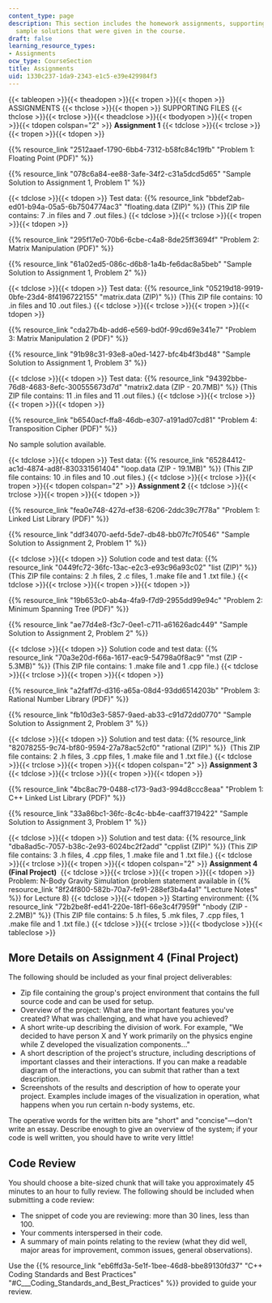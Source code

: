 ```yaml
---
content_type: page
description: This section includes the homework assignments, supporting files, and
  sample solutions that were given in the course.
draft: false
learning_resource_types:
- Assignments
ocw_type: CourseSection
title: Assignments
uid: 1330c237-1da9-2343-e1c5-e39e429984f3
---
```

{{< tableopen >}}{{< theadopen >}}{{< tropen >}}{{< thopen >}}
ASSIGNMENTS
{{< thclose >}}{{< thopen >}}
SUPPORTING FILES
{{< thclose >}}{{< trclose >}}{{< theadclose >}}{{< tbodyopen >}}{{< tropen >}}{{< tdopen colspan="2" >}}
**Assignment 1**
{{< tdclose >}}{{< trclose >}}{{< tropen >}}{{< tdopen >}}

{{% resource_link "2512aaef-1790-6bb4-7312-b58fc84c19fb" "Problem 1: Floating Point (PDF)" %}}

{{% resource_link "078c6a84-ee88-3afe-34f2-c31a5dcd5d65" "Sample Solution to Assignment 1, Problem 1" %}}

{{< tdclose >}}{{< tdopen >}}
Test data: {{% resource_link "bbdef2ab-ed01-b94a-05a5-6b7504774ac3" "floating.data (ZIP)" %}} (This ZIP file contains: 7 .in files and 7 .out files.)
{{< tdclose >}}{{< trclose >}}{{< tropen >}}{{< tdopen >}}

{{% resource_link "295f17e0-70b6-6cbe-c4a8-8de25ff3694f" "Problem 2: Matrix Manipulation (PDF)" %}}

{{% resource_link "61a02ed5-086c-d6b8-1a4b-fe6dac8a5beb" "Sample Solution to Assignment 1, Problem 2" %}}

{{< tdclose >}}{{< tdopen >}}
Test data: {{% resource_link "05219d18-9919-0bfe-23d4-8f4196722155" "matrix.data (ZIP)" %}} (This ZIP file contains: 10 .in files and 10 .out files.)
{{< tdclose >}}{{< trclose >}}{{< tropen >}}{{< tdopen >}}

{{% resource_link "cda27b4b-add6-e569-bd0f-99cd69e341e7" "Problem 3: Matrix Manipulation 2 (PDF)" %}}

{{% resource_link "91b98c31-93e8-a0ed-1427-bfc4b4f3bd48" "Sample Solution to Assignment 1, Problem 3" %}}

{{< tdclose >}}{{< tdopen >}}
Test data: {{% resource_link "94392bbe-76d8-4683-8efc-300555673d7d" "matrix2.data (ZIP - 20.7MB)" %}} (This ZIP file contains: 11 .in files and 11 .out files.)
{{< tdclose >}}{{< trclose >}}{{< tropen >}}{{< tdopen >}}

{{% resource_link "b6540acf-ffa8-46db-e307-a191ad07cd81" "Problem 4: Transposition Cipher (PDF)" %}}

No sample solution available.

{{< tdclose >}}{{< tdopen >}}
Test data: {{% resource_link "65284412-ac1d-4874-ad8f-830331561404" "loop.data (ZIP - 19.1MB)" %}} (This ZIP file contains: 10 .in files and 10 .out files.)
{{< tdclose >}}{{< trclose >}}{{< tropen >}}{{< tdopen colspan="2" >}}
**Assignment 2**
{{< tdclose >}}{{< trclose >}}{{< tropen >}}{{< tdopen >}}

{{% resource_link "fea0e748-427d-ef38-6206-2ddc39c7f78a" "Problem 1: Linked List Library (PDF)" %}}

{{% resource_link "ddf34070-aefd-5de7-db48-bb07fc7f0546" "Sample Solution to Assignment 2, Problem 1" %}}

{{< tdclose >}}{{< tdopen >}}
Solution code and test data: {{% resource_link "0449fc72-36fc-13ac-e2c3-e93c96a93c02" "list (ZIP)" %}} (This ZIP file contains: 2 .h files, 2 .c files, 1 .make file and 1 .txt file.)
{{< tdclose >}}{{< trclose >}}{{< tropen >}}{{< tdopen >}}

{{% resource_link "19b653c0-ab4a-4fa9-f7d9-2955dd99e94c" "Problem 2: Minimum Spanning Tree (PDF)" %}}

{{% resource_link "ae77d4e8-f3c7-0ee1-c711-a61626adc449" "Sample Solution to Assignment 2, Problem 2" %}}

{{< tdclose >}}{{< tdopen >}}
Solution code and test data: {{% resource_link "70a3e20d-f66a-1617-eac9-54798a0f8ac9" "mst (ZIP - 5.3MB)" %}} (This ZIP file contains: 1 .make file and 1 .cpp file.)
{{< tdclose >}}{{< trclose >}}{{< tropen >}}{{< tdopen >}}

{{% resource_link "a2faff7d-d316-a65a-08d4-93dd6514203b" "Problem 3: Rational Number Library (PDF)" %}}

{{% resource_link "fb10d3e3-5857-9aed-ab33-c91d72dd0770" "Sample Solution to Assignment 2, Problem 3" %}}

{{< tdclose >}}{{< tdopen >}}
Solution and test data: {{% resource_link "82078255-9c74-bf80-9594-27a78ac52cf0" "rational (ZIP)" %}}  (This ZIP file contains: 2 .h files, 3 .cpp files, 1 .make file and 1 .txt file.)
{{< tdclose >}}{{< trclose >}}{{< tropen >}}{{< tdopen colspan="2" >}}
**Assignment 3**
{{< tdclose >}}{{< trclose >}}{{< tropen >}}{{< tdopen >}}

{{% resource_link "4bc8ac79-0488-c173-9ad3-994d8ccc8eaa" "Problem 1: C++ Linked List Library (PDF)" %}}

{{% resource_link "33a86bc1-36fc-8c4c-bb4e-caaff3719422" "Sample Solution to Assignment 3, Problem 1" %}}

{{< tdclose >}}{{< tdopen >}}
Solution and test data: {{% resource_link "dba8ad5c-7057-b38c-2e93-6024bc2f2add" "cpplist (ZIP)" %}} (This ZIP file contains: 3 .h files, 4 .cpp files, 1 .make file and 1 .txt file.)
{{< tdclose >}}{{< trclose >}}{{< tropen >}}{{< tdopen colspan="2" >}}
**Assignment 4 (Final Project)** 
{{< tdclose >}}{{< trclose >}}{{< tropen >}}{{< tdopen >}}
Problem: N-Body Gravity Simulation (problem statement available in {{% resource_link "8f24f800-582b-70a7-fe91-288ef3b4a4a1" "Lecture Notes" %}} for Lecture 8)
{{< tdclose >}}{{< tdopen >}}
Starting environment: {{% resource_link "72b2be8f-ed41-220e-18f1-66e3c4f7959f" "nbody (ZIP - 2.2MB)" %}} (This ZIP file contains: 5 .h files, 5 .mk files, 7 .cpp files, 1 .make file and 1 .txt file.)
{{< tdclose >}}{{< trclose >}}{{< tbodyclose >}}{{< tableclose >}}

## More Details on Assignment 4 (Final Project)

The following should be included as your final project deliverables:

- Zip file containing the group's project environment that contains the full source code and can be used for setup.
- Overview of the project: What are the important features you've created? What was challenging, and what have you achieved?
- A short write-up describing the division of work. For example, "We decided to have person X and Y work primarily on the physics engine while Z developed the visualization components…"
- A short description of the project's structure, including descriptions of important classes and their interactions. If you can make a readable diagram of the interactions, you can submit that rather than a text description.
- Screenshots of the results and description of how to operate your project. Examples include images of the visualization in operation, what happens when you run certain n-body systems, etc.

The operative words for the written bits are "short" and "concise"—don't write an essay. Describe enough to give an overview of the system; if your code is well written, you should have to write very little!

## Code Review

You should choose a bite-sized chunk that will take you approximately 45 minutes to an hour to fully review. The following should be included when submitting a code review:

- The snippet of code you are reviewing: more than 30 lines, less than 100.
- Your comments interspersed in their code.
- A summary of main points relating to the review (what they did well, major areas for improvement, common issues, general observations).

Use the {{% resource_link "eb6ffd3a-5e1f-1bee-46d8-bbe89130fd37" "C++ Coding Standards and Best Practices" "#C___Coding_Standards_and_Best_Practices" %}} provided to guide your review.